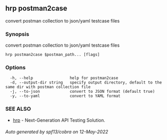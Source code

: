 ## hrp postman2case

convert postman collection to json/yaml testcase files

### Synopsis

convert postman collection to json/yaml testcase files

```
hrp postman2case $postman_path... [flags]
```

### Options

```
  -h, --help                help for postman2case
  -d, --output-dir string   specify output directory, default to the same dir with postman collection file
  -j, --to-json             convert to JSON format (default true)
  -y, --to-yaml             convert to YAML format
```

### SEE ALSO

* [hrp](hrp.md)	 - Next-Generation API Testing Solution.

###### Auto generated by spf13/cobra on 12-May-2022
